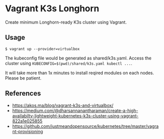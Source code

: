 # Vagrant K3s Longhorn

Create minimum Longhorn-ready K3s cluster using Vagrant.

## Usage

```
$ vagrant up --provider=virtualbox
```

The kubeconfig file would be generated as shared/k3s.yaml. Access the cluster using `KUBECONFIG=$(pwd)/shared/k3s.yaml kubectl ...`.

It will take more than 1x minutes to install reqired modules on each nodes. Please be patient.

## References

- https://akos.ma/blog/vagrant-k3s-and-virtualbox/
- https://medium.com/@dharsannanantharaman/create-a-high-availabilty-lightweight-kubernetes-k3s-cluster-using-vagrant-822a1e025855
- https://github.com/justmeandopensource/kubernetes/tree/master/vagrant-provisioning
